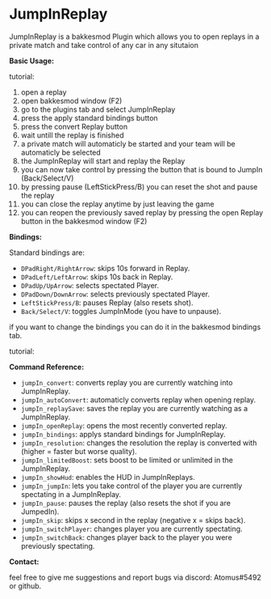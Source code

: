 # JumpInReplay
JumpInReplay is a bakkesmod Plugin which allows you to open replays in a private match and take control of any car in any situtaion

**Basic Usage:**

tutorial:

1. open a replay
2. open bakkesmod window (F2)
3. go to the plugins tab and select JumpInReplay
4. press the apply standard bindings button
5. press the convert Replay button
6. wait untill the replay is finished
7. a private match will automaticly be started and your team will be automaticly be selected
8. the JumpInReplay will start and replay the Replay
9. you can now take control by pressing the button that is bound to JumpIn (Back/Select/V)
10. by pressing pause (LeftStickPress/B) you can reset the shot and pause the replay
11. you can close the replay anytime by just leaving the game
12. you can reopen the previously saved replay by pressing the open Replay button in the bakkesmod window (F2)

**Bindings:**

Standard bindings are:
- `DPadRight/RightArrow`: skips 10s forward in Replay.
- `DPadLeft/LeftArrow`: skips 10s back in Replay.
- `DPadUp/UpArrow`: selects spectated Player.
- `DPadDown/DownArrow`: selects previously spectated Player.
- `LeftStickPress/B`: pauses Replay (also resets shot).
- `Back/Select/V`: toggles JumpInMode (you have to unpause).

if you want to change the bindings you can do it in the bakkesmod bindings tab.

tutorial:

**Command Reference:**

- `jumpIn_convert`: converts replay you are currently watching into JumpInReplay.
- `jumpIn_autoConvert`: automaticly converts replay when opening replay.
- `jumpIn_replaySave`: saves the replay you are currently watching as a JumpInReplay.
- `jumpIn_openReplay`: opens the most recently converted replay.
- `jumpIn_bindings`: applys standard bindings for JumpInReplay.
- `jumpIn_resolution`: changes the resolution the replay is converted with (higher = faster but worse quality).
- `jumpIn_limitedBoost`: sets boost to be limited or unlimited in the JumpInReplay.
- `jumpIn_showHud`: enables the HUD in JumpInReplays.
- `jumpIn_jumpIn`: lets you take control of the player you are currently spectating in a JumpInReplay.
- `jumpIn_pause`: pauses the replay (also resets the shot if you are JumpedIn).
- `jumpIn_skip`: skips x second in the replay (negative x = skips back).
- `jumpIn_switchPlayer`: changes player you are currently spectating.
- `jumpIn_switchBack`: changes player back to the player you were previously spectating.

**Contact:**

feel free to give me suggestions and report bugs via discord: Atomus#5492 or github.
